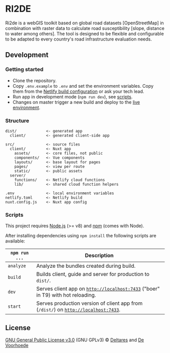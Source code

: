 # RI2DE

Ri2de is a webGIS toolkit based on global road datasets [OpenStreetMap] in combination with raster data to calculate road susceptibility [slope, distance to water among others]. The tool is designed to be flexible and configurable to be adapted to every country's road infrastructure evaluation needs.

## Development

### Getting started

* Clone the repository.
* Copy `.env.example` to `.env` and set the environment variables. Copy them from the [Netlify build configuration](https://app.netlify.com/sites/ri2de/settings/deploys#build-environment-variables) or ask your tech lead.
* Run app in development mode (`npm run dev`), see [scripts](#scripts).
* Changes on master trigger a new build and deploy to the [live environment](https://ri2de.netlify.com).

### Structure

```
dist/             <- generated app
  client/         <- generated client-side app

src/              <- source files
  client/         <- Nuxt app
    assets/       <- core files, not public
    components/   <- Vue components
    layouts/      <- base layout for pages
    pages/        <- view per route
    static/       <- public assets
  server/
    functions/    <- Netlify cloud functions
    lib/          <- shared cloud function helpers

.env              <- local environment variables
netlify.toml      <- Netlify build
nuxt.config.js    <- Nuxt app config
```

### Scripts

This project requires [Node.js](http://nodejs.org/) (>= v8) and [npm](https://npmjs.org/) (comes with Node).

After installing dependencies using `npm install` the following scripts are available:

`npm run ...` | Description
---|---
`analyze` | Analyze the bundles created during build.
`build` | Builds client, guide and server for production to `dist/`.
`dev` | Serves client app on [`http://localhost:7433`](http://localhost:2637) ("boer" in T9) with hot reloading.
`start` | Serves production version of client app from (`/dist/`) on [`http://localhost:7433`](http://localhost:2637).

## License

[GNU General Public License v3.0](license) (GNU GPLv3) © [Deltares](https://www.deltares.nl) and [De Voorhoede](https://www.voorhoede.nl)
